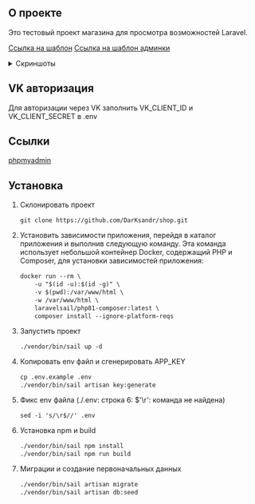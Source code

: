 ## О проекте

Это тестовый проект магазина для просмотра возможностей Laravel.

[Ссылка на шаблон](https://bootstraptema.ru/stuff/templates_bootstrap/shop/hmart/7-1-0-4989)
[Ссылка на шаблон админки](https://www.wrappixel.com/templates/ample-admin-lite/?ref=17)

<details>
  <summary>Скриншоты</summary>
  
  ![Image 1](storage/images/1.png)
  ![Image 2](storage/images/2.png)
  ![Image 3](storage/images/3.png)
  ![Image 4](storage/images/4.png)
  ![Image 5](storage/images/5.png)
  
</details>

## VK авторизация

Для авторизации через VK заполнить VK_CLIENT_ID и VK_CLIENT_SECRET в .env

## Ссылки

[phpmyadmin](http://localhost:8080)

## Установка
1. Склонировать проект
   ```
   git clone https://github.com/DarKsandr/shop.git
   ```
2. Установить зависимости приложения, перейдя в каталог приложения и выполнив следующую команду. Эта команда использует небольшой контейнер Docker, содержащий PHP и Composer, для установки зависимостей приложения:

    ```
    docker run --rm \
        -u "$(id -u):$(id -g)" \
        -v $(pwd):/var/www/html \
        -w /var/www/html \
        laravelsail/php81-composer:latest \
        composer install --ignore-platform-reqs
    ```
3. Запустить проект
   ```
   ./vendor/bin/sail up -d
   ```
4. Копировать env файл и сгенерировать APP_KEY
   ```
   cp .env.example .env
   ./vendor/bin/sail artisan key:generate
   ```
5. Фикс env файла (./.env: строка 6: $'\r': команда не найдена)
   ```
   sed -i 's/\r$//' .env
   ```
6. Установка npm и build
   ```
   ./vendor/bin/sail npm install 
   ./vendor/bin/sail npm run build
   ```
7. Миграции и создание первоначальных данных
   ```
   ./vendor/bin/sail artisan migrate
   ./vendor/bin/sail artisan db:seed
   ```